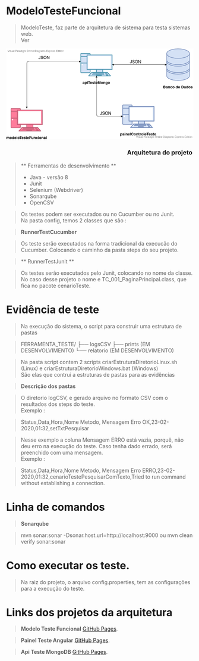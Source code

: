 # ModeloTesteFuncional

> ModeloTeste, faz parte de arquitetura de sistema para testa sistemas web.</br> 
> Ver

![Semantic description of image](./diagrama.png)</p>
<h3> &nbsp;&nbsp;&nbsp;&nbsp;&nbsp;&nbsp;&nbsp;&nbsp;&nbsp;&nbsp;&nbsp;&nbsp;&nbsp;
&nbsp;&nbsp;&nbsp;&nbsp;&nbsp;&nbsp;&nbsp;&nbsp;&nbsp;&nbsp;&nbsp;&nbsp;&nbsp;
&nbsp;&nbsp;&nbsp;&nbsp;&nbsp;&nbsp;&nbsp;&nbsp;&nbsp;&nbsp;&nbsp;&nbsp;&nbsp;
&nbsp;&nbsp;&nbsp;&nbsp;&nbsp;&nbsp;&nbsp;&nbsp;&nbsp;&nbsp;&nbsp;&nbsp;&nbsp;
&nbsp;&nbsp;&nbsp;&nbsp;&nbsp;&nbsp;&nbsp;&nbsp;&nbsp;&nbsp;&nbsp;&nbsp;&nbsp;
&nbsp;&nbsp;&nbsp;&nbsp;&nbsp;&nbsp;&nbsp;&nbsp;&nbsp;&nbsp;&nbsp;&nbsp;&nbsp;
 Arquitetura do projeto </h3>

> ** Ferramentas de desenvolvimento ** </br>
> * Java - versão 8
> * Junit
> * Selenium (Webdriver)
> * Sonarqube
> * OpenCSV </br>

> Os testes podem ser executados ou no Cucumber ou no Junit. </br>
> Na pasta config, temos 2 classes que são :

> __RunnerTestCucumber__ </br>

> 	Os teste serão executados na forma tradicional da execucão do Cucumber.
> 	Colocando o caminho da pasta steps do seu projeto.
	
> ** RunnerTestJunit ** </br>

> 	Os testes serão executados pelo Junit, colocando no nome da classe.
> 	No caso desse projeto o nome e TC_001_PaginaPrincipal.class, que fica no pacote cenarioTeste.

# Evidência de teste

> Na execução do sistema, o script para construir uma estrutura de pastas

> 	FERRAMENTA_TESTE/
> 	├── logsCSV
> 	├── prints (EM DESENVOLVIMENTO)
> 	└── relatorio (EM DESENVOLVIMENTO)

> Na pasta script contem 2 scripts criarEstruturaDiretorioLinux.sh (Linux) e criarEstruturaDiretorioWindows.bat (Windows) </br>
> São elas que contrui a estruturas de pastas para as evidências 

> __Descrição dos pastas__ </b>

> O diretorio logCSV, e gerado arquivo no formato CSV com o resultados dos steps do teste.</br>
> Exemplo :

> 	Status,Data,Hora,Nome Metodo, Mensagem Erro
> 	OK,23-02-2020,01:32,setTxtPesquisar  

> Nesse exemplo a coluna Mensagem ERRO está vazia, porquê, não deu erro na execução do teste.
> Caso tenha dado errado, será preenchido com uma mensagem. </br>
> Exemplo : 

> 	Status,Data,Hora,Nome Metodo, Mensagem Erro
> 	ERRO,23-02-2020,01:32,cenarioTestePesquisarComTexto,Tried to run command without establishing a connection.


# Linha de comandos

> __Sonarqube__ </br>

> 	mvn sonar:sonar -Dsonar.host.url=http://localhost:9000
> 	ou
> 	mvn clean verify sonar:sonar

# Como executar os teste.

> Na raiz do projeto, o arquivo config.properties, tem as configurações para a execução do teste.


# Links dos projetos da arquitetura
> __Modelo Teste Funcional__
> [GitHub Pages](https://github.com/marcosregato/modeloTesteFuncional).</br>

> __Painel Teste Angular__
> [GitHub Pages](https://github.com/marcosregato/painelTesteAngular).</br>

> __Api Teste MongoDB__
> [GitHub Pages](https://github.com/marcosregato/apiTesteMongoDB).</br>
